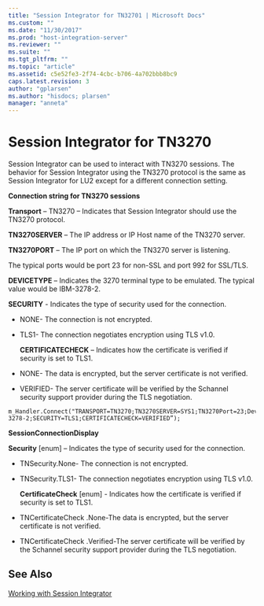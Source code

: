 ```yaml
---
title: "Session Integrator for TN32701 | Microsoft Docs"
ms.custom: ""
ms.date: "11/30/2017"
ms.prod: "host-integration-server"
ms.reviewer: ""
ms.suite: ""
ms.tgt_pltfrm: ""
ms.topic: "article"
ms.assetid: c5e52fe3-2f74-4cbc-b706-4a702bbb8bc9
caps.latest.revision: 3
author: "gplarsen"
ms.author: "hisdocs; plarsen"
manager: "anneta"
---
```

# Session Integrator for TN3270
Session Integrator can be used to interact with TN3270 sessions. The behavior for Session Integrator using the TN3270 protocol is the same as Session Integrator for LU2 except for a different connection setting.  
  
 **Connection string for TN3270 sessions**  
  
 **Transport** – TN3270 – Indicates that Session Integrator should use the TN3270 protocol.  
  
 **TN3270SERVER** – The IP address or IP Host name of the TN3270 server.  
  
 **TN3270PORT** – The IP port on which the TN3270 server is listening.  
  
 The typical ports would be port 23 for non-SSL and port 992 for SSL/TLS.  
  
 **DEVICETYPE** – Indicates the 3270 terminal type to be emulated. The typical value would be IBM-3278-2.  
  
 **SECURITY** - Indicates the type of security used for the connection.  
  
- NONE- The connection is not encrypted.  
  
- TLS1- The connection negotiates encryption using TLS v1.0.  
  
  **CERTIFICATECHECK** – Indicates how the certificate is verified if security is set to TLS1.  
  
- NONE- The data is encrypted, but the server certificate is not verified.  
  
- VERIFIED- The server certificate will be verified by the Schannel security support provider during the TLS negotiation.  
  
```  
m_Handler.Connect("TRANSPORT=TN3270;TN3270SERVER=SYS1;TN3270Port=23;DeviceType=IBM-3278-2;SECURITY=TLS1;CERTIFICATECHECK=VERIFIED”);  
```  
  
 **SessionConnectionDisplay**  
  
 **Security** [enum] – Indicates the type of security used for the connection.  
  
- TNSecurity.None- The connection is not encrypted.  
  
- TNSecurity.TLS1- The connection negotiates encryption using TLS v1.0.  
  
  **CertificateCheck** [enum] - Indicates how the certificate is verified if security is set to TLS1.  
  
- TNCertificateCheck .None-The data is encrypted, but the server certificate is not verified.  
  
- TNCertificateCheck .Verified-The server certificate will be verified by the Schannel security support provider during the TLS negotiation.  
  
## See Also  
 [Working with Session Integrator](../core/working-with-session-integrator1.md)